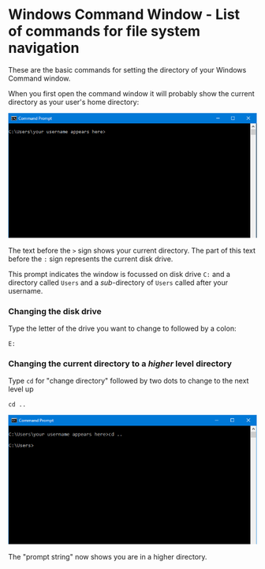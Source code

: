 # Windows Command Window - List of commands for file system navigation

These are the basic commands for setting the directory of your Windows Command window.

When you first open the command window it will probably show the current directory as your user's home directory:

![Command window home](../Images/cmd_home.png)

The text before the ```>``` sign shows your current directory. The part of this text before the ```:``` sign represents the current disk drive.

This prompt indicates the window is focussed on disk drive ```C:``` and a directory called ```Users``` and a *sub*-directory of ```Users``` called after your username.

### Changing the disk drive

Type the letter of the drive you want to change to followed by a colon:

```windows
E:
```

### Changing the current directory to a *higher* level directory

Type ```cd``` for "change directory" followed by two dots to change to the next level up

```windows
cd ..
```

![Command window home](../Images/cmd_cdup.png)

The "prompt string" now shows you are in a higher directory.

